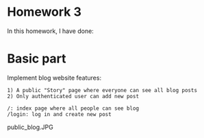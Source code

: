 # Homework 3
In this homework, I have done:
# Basic part
Implement blog website features:
```
1) A public "Story" page where everyone can see all blog posts
2) Only authenticated user can add new post
```
```
/: index page where all people can see blog
/login: log in and create new post
```
public_blog.JPG 
